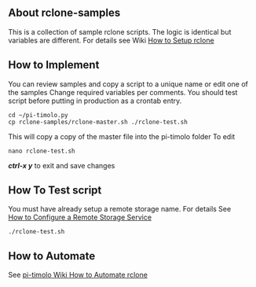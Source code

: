 ## About rclone-samples

This is a collection of sample rclone scripts.  The logic is
identical but variables are different. For details see Wiki
[How to Setup rclone](https://github.com/pageauc/pi-timolo/wiki/How-to-Setup-rclone#sample-rclone-scripts) 

## How to Implement
You can review samples and copy a script to a unique name or edit one of the samples
Change required variables per comments. You should test script before putting
in production as a crontab entry.

    cd ~/pi-timolo.py
    cp rclone-samples/rclone-master.sh ./rclone-test.sh
    
This will copy a copy of the master file into the pi-timolo folder
To edit    
    
    nano rclone-test.sh
    
***ctrl-x y*** to exit and save changes
    
## How To Test script
You must have already setup a remote storage name.  For details See  
[How to Configure a Remote Storage Service](https://github.com/pageauc/pi-timolo/wiki/How-to-Setup-rclone#how-to-configure-a-remote-storage-service)

    ./rclone-test.sh    
        
## How to Automate

See [pi-timolo Wiki How to Automate rclone](https://github.com/pageauc/pi-timolo/wiki/How-to-Setup-rclone#how-to-automate-rclone)